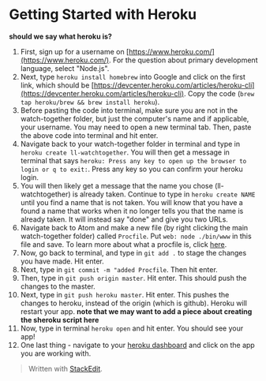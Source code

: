 
# Getting Started with Heroku
**should we say what heroku is?**

1. First, sign up for a username on [https://www.heroku.com/](https://www.heroku.com/). For the question about primary development language, select "Node.js".
2. Next, type `heroku install homebrew` into Google and click on the first link, which should be [https://devcenter.heroku.com/articles/heroku-cli](https://devcenter.heroku.com/articles/heroku-cli). Copy the code  (`
brew tap heroku/brew && brew install heroku
`).
3. Before pasting the code into terminal, make sure you are not in the watch-together folder, but just the computer's name and if applicable, your username. You may need to open a new terminal tab. Then, paste the above code into terminal and hit enter.
4. Navigate back to your watch-together folder in terminal and type in `heroku create ll-watchtogether`. You will then get a message in terminal that says `heroku: Press any key to open up the browser to login or q to exit:`. Press any key so you can confirm your heroku login. 
5. You will then likely get a message that the name you chose (ll-watchtogether) is already taken. Continue to type in `heroku create NAME` until you find a name that is not taken. You will know that you have a found a name that works when it no longer tells you that the name is already taken. It will instead say "done" and give you two URLs.
6. Navigate back to Atom and make a new file (by right clicking the main watch-together folder) called `Procfile`. Put `web: node ./bin/www` in this file and save. To learn more about what a procfile is, click [here](https://devcenter.heroku.com/articles/getting-started-with-nodejs#define-a-procfile).
7. Now, go back to terminal, and type in `git add .` to stage the changes you have made. Hit enter.
8. Next, type in `git commit -m "added Procfile`. Then hit enter.
9. Then, type in `git push origin master`.  Hit enter. This should push the changes to the master.
10. Next, type in `git push heroku master`. Hit enter. This pushes the changes to heroku, instead of the origin (which is github). Heroku will restart your app. **note that we may want to add a piece about creating the sheroku script here**
11. Now, type in terminal `heroku open` and hit enter. You should see your app!
12. One last thing - navigate to your [heroku dashboard](https://dashboard.heroku.com/apps) and click on the app you are working with.
> Written with [StackEdit](https://stackedit.io/).
<!--stackedit_data:
eyJoaXN0b3J5IjpbMTU5NTI1NjIyOSwtNzk1NjY0OTk3LC01MT
ExNDQ3OTUsMzk5MTM0NDU0LDE1NTgwODYwNzcsMTYwNzEzOTEy
MywxOTU3MzEzNTI0LDk2NDk1MzY5OSwtMTcyMTYxNDgyNCwtMT
I3NDg4NTU3NiwtMTg4MTUxMTQ4MiwxOTAxMjA4NjE4LDUwMDEy
NTg3NywtMjA5Mjg5NDM5OCw3MzA5OTgxMTZdfQ==
-->